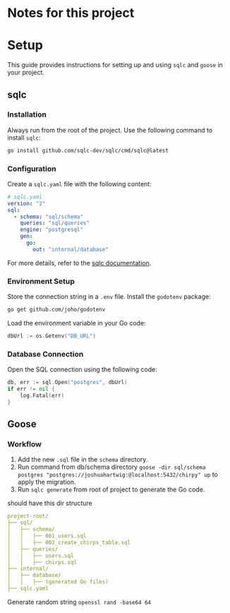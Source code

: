 # Notes for this project

# Setup

This guide provides instructions for setting up and using `sqlc` and `goose` in your project.

## sqlc

### Installation

Always run from the root of the project. Use the following command to install `sqlc`:

```sh
go install github.com/sqlc-dev/sqlc/cmd/sqlc@latest
```

### Configuration

Create a `sqlc.yaml` file with the following content:

```yaml
# sqlc.yaml
version: "2"
sql:
  - schema: "sql/schema"
    queries: "sql/queries"
    engine: "postgresql"
    gen:
      go:
        out: "internal/database"
```

For more details, refer to the [sqlc documentation](https://docs.sqlc.dev/en/latest/tutorials/getting-started-postgresql.html).

### Environment Setup

Store the connection string in a `.env` file. Install the `godotenv` package:

```sh
go get github.com/joho/godotenv
```

Load the environment variable in your Go code:

```go
dbUrl := os.Getenv("DB_URL")
```

### Database Connection

Open the SQL connection using the following code:

```go
db, err := sql.Open("postgres", dbUrl)
if err != nil {
    log.Fatal(err)
}
```

## Goose

### Workflow

1. Add the new `.sql` file in the `schema` directory.
2. Run command from db/schema directory `goose -dir sql/schema postgres "postgres://joshuahartwig:@localhost:5432/chirpy" up` to apply the migration.
3. Run `sqlc generate` from root of project to generate the Go code.

should have this dir structure
```yaml
project-root/
├── sql/
│   ├── schema/
│   │   ├── 001_users.sql
│   │   ├── 002_create_chirps_table.sql
│   ├── queries/
│   │   ├── users.sql
│   │   ├── chirps.sql
├── internal/
│   ├── database/
│   │   ├── (generated Go files)
├── sqlc.yaml
```

Generate random string `openssl rand -base64 64`

